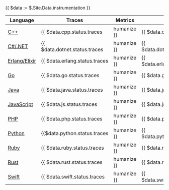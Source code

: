 {{ $data := $.Site.Data.instrumentation }}

Language | Traces | Metrics | Logs |
| --- | --- | --- | --- |
| [C++](/docs/languages/cpp/) | {{ $data.cpp.status.traces | humanize }} | {{ $data.cpp.status.metrics | humanize }} | {{ $data.cpp.status.logs | humanize }} |
| [C#/.NET](/docs/languages/net/) | {{ $data.dotnet.status.traces | humanize }} | {{ $data.dotnet.status.metrics | humanize }} | {{ $data.dotnet.status.logs | humanize }} |
| [Erlang/Elixir](/docs/languages/erlang/) | {{ $data.erlang.status.traces | humanize }} | {{ $data.erlang.status.metrics | humanize }} | {{ $data.erlang.status.logs | humanize }} |
| [Go](/docs/languages/go/) | {{ $data.go.status.traces | humanize }} | {{ $data.go.status.metrics | humanize }} | {{ $data.go.status.logs | humanize }} |
| [Java](/docs/languages/java/) | {{ $data.java.status.traces | humanize }} | {{ $data.java.status.metrics | humanize }} | {{ $data.java.status.logs | humanize }} |
| [JavaScript](/docs/languages/js/) | {{ $data.js.status.traces | humanize }} | {{ $data.js.status.metrics | humanize }} | {{ $data.js.status.logs | humanize }} |
| [PHP](/docs/languages/php/) | {{ $data.php.status.traces | humanize }} | {{ $data.php.status.metrics | humanize }} | {{ $data.php.status.logs | humanize }} |
| [Python](/docs/languages/python/) | {{$data.python.status.traces | humanize }} | {{ $data.python.status.metrics | humanize }} | {{ $data.python.status.logs | humanize }} |
| [Ruby](/docs/languages/ruby/) | {{ $data.ruby.status.traces | humanize }} | {{ $data.ruby.status.metrics | humanize }} | {{ $data.ruby.status.logs | humanize }} |
| [Rust](/docs/languages/rust/) | {{ $data.rust.status.traces | humanize }} | {{ $data.rust.status.metrics | humanize }} | {{ $data.rust.status.logs | humanize }} |
| [Swift](/docs/languages/swift/) | {{ $data.swift.status.traces | humanize }} | {{ $data.swift.status.metrics | humanize }} | {{ $data.swift.status.logs | humanize }} |
